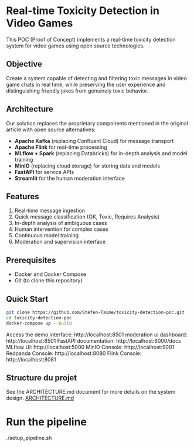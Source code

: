 # Real-time Toxicity Detection in Video Games

This POC (Proof of Concept) implements a real-time toxicity detection system for video games using open source technologies.

## Objective

Create a system capable of detecting and filtering toxic messages in video game chats in real time, while preserving the user experience and distinguishing friendly jokes from genuinely toxic behavior.

## Architecture

Our solution replaces the proprietary components mentioned in the original article with open source alternatives:

- **Apache Kafka** (replacing Confluent Cloud) for message transport
- **Apache Flink** for real-time processing
- **MLflow + Spark** (replacing Databricks) for in-depth analysis and model training
- **MinIO** (replacing cloud storage) for storing data and models
- **FastAPI** for service APIs
- **Streamlit** for the human moderation interface

## Features

1. Real-time message ingestion
2. Quick message classification (OK, Toxic, Requires Analysis)
3. In-depth analysis of ambiguous cases
4. Human intervention for complex cases
5. Continuous model training
6. Moderation and supervision interface

## Prerequisites

- Docker and Docker Compose
- Git (to clone this repository)

## Quick Start

```bash
git clone https://github.com/Stefen-Taime/toxicity-detection-poc.git
cd toxicity-detection-poc
docker-compose up --build
```

Access the demo interface: http://localhost:8501
moderation ui dashboard: http://localhost:8501
FastAPI documentation: http://localhost:8000/docs
MLflow UI: http://localhost:5000
MinIO Console: http://localhost:9001
Redpanda Console: http://localhost:8080
Flink Console: http://localhost:8081
## Structure du projet

See the ARCHITECTURE.md document for more details on the system design. [ARCHITECTURE.md](ARCHITECTURE.md)

# Run the pipeline
./setup_pipeline.sh